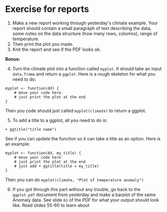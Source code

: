 
# Exercise for reports

1. Make a new report working through yesterday's climate example. Your report should contain a small paragraph of text describing the data, some notes on the data structure (how many rows, columns), range of temperature.
2. Then print the plot you made.
3. Knit the report and see if the PDF looks ok.

__Bonus:__

4. Turn the climate plot into a function called `myplot`. It should take an input `data.frame` and return a `ggplot`. Here is a rough skeleton for what you need to do:

```
myplot <- function(dd) {
    # move your code here.
    # just print the plot at the end 
}
```
Then you code should just called `myplot(climate)` to return a ggplot.

5. To add a title to a ggplot, all you need to do is:
```
+ ggtitle("title name")
```
See if you can update the function so it can take a title as an option. Here is an example:

```
myplot <- function(dd, my_title) {
    # move your code here.
    # just print the plot at the end 
    # just add + ggtitle(title = my_title)
}
```
Then you can do `myplot(climate, "Plot of temperature anomaly")`


6. If you got through this part without any trouble, go back to the `ggplot.pdf` document from yesterday and make a barplot of the same Anomaly data. See slide `61` of the PDF for what your output should look like. Read slides 55-60 to learn about 